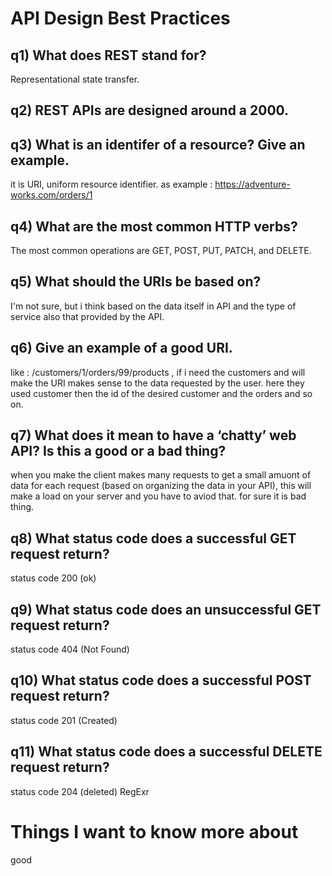 # API Design Best Practices
## q1) What does REST stand for?

Representational state transfer.

## q2) REST APIs are designed around a 2000.

## q3) What is an identifer of a resource? Give an example.

it is URI, uniform resource identifier. as example : https://adventure-works.com/orders/1

## q4) What are the most common HTTP verbs?

The most common operations are GET, POST, PUT, PATCH, and DELETE.

## q5) What should the URIs be based on?

I'm not sure, but i think based on the data itself in API and the type of service also that provided by the API.

## q6) Give an example of a good URI.

like : /customers/1/orders/99/products , if i need the customers and will make the URI makes sense to the data requested by the user. here they used customer then the id of the desired customer and the orders and so on.

## q7) What does it mean to have a ‘chatty’ web API? Is this a good or a bad thing?

when you make the client makes many requests to get a small amuont of data for each request (based on organizing the data in your API), this will make a load on your server and you have to aviod that. for sure it is bad thing.

## q8) What status code does a successful GET request return?

status code 200 (ok)

## q9) What status code does an unsuccessful GET request return?

status code 404 (Not Found)

## q10) What status code does a successful POST request return?

status code 201 (Created)

## q11) What status code does a successful DELETE request return?

status code 204 (deleted) RegExr

# Things I want to know more about
good
